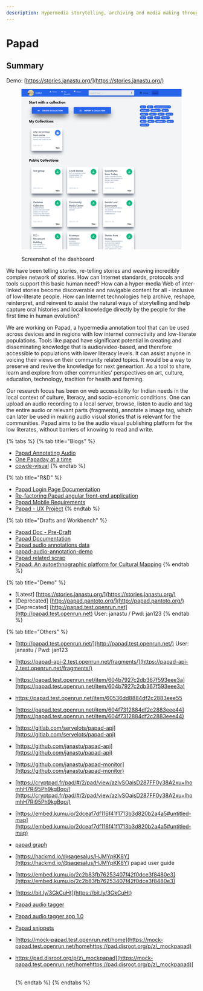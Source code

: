 ```yaml
---
description: Hypermedia storytelling, archiving and media making through Audio.
---
```


# Papad

## **Summary**

Demo: [https://stories.janastu.org/](https://stories.janastu.org/)

<figure><img src="../.gitbook/assets/Screenshot 2023-01-28 at 13-02-55 PAPAD (1).png" alt=""><figcaption><p>Screenshot of the dashboard</p></figcaption></figure>

We have been telling stories, re-telling stories and weaving incredibly complex network of stories. How can Internet standards, protocols and tools support this basic human need? How can a hyper-media Web of inter-linked stories become discoverable and navigable content for all - inclusive of low-literate people. How can Internet technologies help archive, reshape, reinterpret, and reinvent to assist the natural ways of storytelling and help capture oral histories and local knowledge directly by the people for the first time in human evolution?

We are working on Papad, a hypermedia annotation tool that can be used across devices and in regions with low internet connectivity and low-literate populations. Tools like papad have significant potential in creating and disseminating knowledge that is audio/video-based, and therefore accessible to populations with lower literacy levels. It can assist anyone in voicing their views on their community related topics. It would be a way to preserve and revive the knowledge for next geneartion. As a tool to share, learn and explore from other communities’ perspectives on art, culture, education, technology, tradition for health and farming.

Our research focus has been on web accessibility for Indian needs in the local context of culture, literacy, and socio-economic conditions. One can upload an audio recording to a local server, browse, listen to audio and tag the entire audio or relevant parts (fragments), annotate a image tag, which can later be used in making audio visual stories that is relevant for the communities. Papad aims to be the audio visual publishing platform for the low literates, without barriers of knowing to read and write.

{% tabs %}
{% tab title="Blogs" %}
* [Papad Annotating Audio](https://hackmd.io/IUuNlaICRpy4IoDgYFcGgQ?view)
* [One Papaday at a time](https://hackmd.io/2NsMkpJNTB6uHgW51ctOoQ)
* [cowde-visual](https://salus-sage.github.io/cowde-visual/)
{% endtab %}

{% tab title="R&D" %}
* [Papad Login Page Documentation](https://hackmd.io/1GQqVej\_SX-G0EE\_SeG45w?view)
* [Re-factoring Papad angular front-end application](https://hackmd.io/0l6iS6taRgqFd3MvIcJ\_sw?view)
* [Papad Mobile Requirements](https://hackmd.io/G5DS3pBZTEmLgpFnRvS2DQ)
* [Papad - UX Project](https://docs.google.com/document/d/17P2ZbGmokS2TwLRZ-LaPAobuxKug7w893GuRYygzpNY/edit)
{% endtab %}

{% tab title="Drafts and Workbench" %}
* [Papad Doc - Pre-Draft](https://docs.google.com/document/d/1HMSkFLkHVC82WryG-LgbkH8ViWIT65RN08eQwB4mLjg/edit)
* [Papad Documentation](https://docs.google.com/document/d/1AZzOU\_iEVBKfQSETWQV81NbdDOJjcJ0IMu301d8SkQw/edit)
* [Papad audio annotations data](https://docs.google.com/spreadsheets/d/1aHN2NAQLKTQnlrDUnn7Ri6VkOR-RnDtNbALNfEqeB1k/edit#gid=0)
* [papad-audio-annotation-demo](https://docs.google.com/spreadsheets/d/1Af-RFLoj5697VlBZfjGCs3n8INBsfPtBG-any0l9jpk/edit?usp=sharing)
* [Papad related scrap](https://hackmd.io/rzJihgL4Qk-9wJJfNmRvOg)
* [Papad: An autoethnographic platform for Cultural Mapping](https://docs.google.com/document/d/1ScTL9lTWWXDaQd17OWerQWPefHJLIjC5D70twWO8rGU/edit?usp=sharing)
{% endtab %}

{% tab title="Demo" %}
* \[Latest] [https://stories.janastu.org/](https://stories.janastu.org/)
* \[Deprecated] [http://papad.pantoto.org/](http://papad.pantoto.org/)
* \[Deprecated] [http://papad.test.openrun.net](http://papad.test.openrun.net) User: janastu / Pwd: jan123
{% endtab %}

{% tab title="Others" %}
* [http://papad.test.openrun.net/](http://papad.test.openrun.net/) User: janastu / Pwd: jan123
* [https://papad-api-2.test.openrun.net/fragments/](https://papad-api-2.test.openrun.net/fragments/)
* [https://papad.test.openrun.net/item/604b7927c2db367f593eee3a](https://papad.test.openrun.net/item/604b7927c2db367f593eee3a)
* [https://papad.test.openrun.net/item/60536dd8884df2c2883eee55 ](https://papad.test.openrun.net/item/60536dd8884df2c2883eee55)
* [https://papad.test.openrun.net/item/604f7312884df2c2883eee44](https://papad.test.openrun.net/item/604f7312884df2c2883eee44)
* [https://gitlab.com/servelots/papad-api](https://gitlab.com/servelots/papad-api)
* [https://github.com/janastu/papad-api](https://github.com/janastu/papad-api)
* [https://github.com/janastu/papad-monitor](https://github.com/janastu/papad-monitor)
* [https://cryptpad.fr/pad/#/2/pad/view/azlvSOaisD287FF0y38A2xu+lhomhH7Ri95Ph9kgBqo/](https://cryptpad.fr/pad/#/2/pad/view/azlvSOaisD287FF0y38A2xu+lhomhH7Ri95Ph9kgBqo/)
* [https://embed.kumu.io/2dceaf7df116f41f1713b3d820b2a4a5#untitled-map](https://embed.kumu.io/2dceaf7df116f41f1713b3d820b2a4a5#untitled-map)
* [papad graph](https://docs.google.com/spreadsheets/d/1jRLTd37iLM8f1ZQ54RM581GnuM4DwffRPMXSeKnRxL8/edit?usp=drivesdk)
* [https://hackmd.io/@sagesalus/HJMYpKK8Y](https://hackmd.io/@sagesalus/HJMYpKK8Y) papad user guide
* [https://embed.kumu.io/2c2b83fb76253407f42f0dce3f8480e3](https://embed.kumu.io/2c2b83fb76253407f42f0dce3f8480e3)
* [https://bit.ly/3GkCuHt](https://bit.ly/3GkCuHt)
* [Papad audio tagger](https://apkpure.com/papad-audio-tagger/org.janastu.annotationapp)
* [Papad audio tagger app 1.0](https://cloudapks.com/app/annotationapp.janastu.org.papadapp/)
* [Papad snippets](https://gitlab.com/-/snippets/1955143)
* [https://mock-papad.test.openrun.net/home](https://mock-papad.test.openrun.net/homehttps://pad.disroot.org/p/z\_mockpapad)
*   [https://pad.disroot.org/p/z\_mockpapad](https://mock-papad.test.openrun.net/homehttps://pad.disroot.org/p/z\_mockpapad)[
    \
    ](https://mock-papad.test.openrun.net/homehttps://pad.disroot.org/p/z\_mockpapad)

    \
    [
    ](https://embed.kumu.io/2c2b83fb76253407f42f0dce3f8480e3)
{% endtab %}
{% endtabs %}
